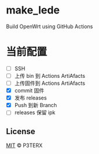 # make_lede

Build OpenWrt using GitHub Actions

# 当前配置

- [ ] SSH
- [ ] 上传 bin 到 Actions ArtiAfacts
- [ ] 上传固件到 Actions ArtiAfacts
- [X] commit 固件
- [X] 发布 releases
- [X] Push 到新 Branch
- [ ] releases 保留 ipk

## License

[MIT](https://github.com/P3TERX/Actions-OpenWrt/blob/master/LICENSE) © P3TERX
